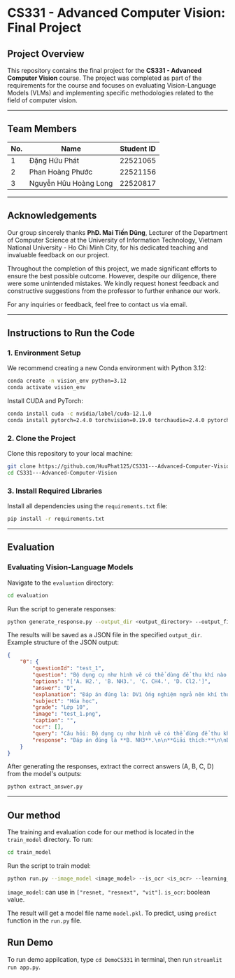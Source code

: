 
# CS331 - Advanced Computer Vision: Final Project

## Project Overview
This repository contains the final project for the **CS331 - Advanced Computer Vision** course. The project was completed as part of the requirements for the course and focuses on evaluating Vision-Language Models (VLMs) and implementing specific methodologies related to the field of computer vision.

---

## Team Members
| No. | Name                   | Student ID |
| --- | ---------------------- | ---------- |
| 1   | Đặng Hữu Phát         | 22521065   |
| 2   | Phan Hoàng Phước      | 22521156   |
| 3   | Nguyễn Hữu Hoàng Long | 22520817  |

---

## Acknowledgements
Our group sincerely thanks **PhD. Mai Tiến Dũng**, Lecturer of the Department of Computer Science at the University of Information Technology, Vietnam National University - Ho Chi Minh City, for his dedicated teaching and invaluable feedback on our project.

Throughout the completion of this project, we made significant efforts to ensure the best possible outcome. However, despite our diligence, there were some unintended mistakes. We kindly request honest feedback and constructive suggestions from the professor to further enhance our work. 

For any inquiries or feedback, feel free to contact us via email.

---

## Instructions to Run the Code

### 1. Environment Setup
We recommend creating a new Conda environment with Python 3.12:
```bash
conda create -n vision_env python=3.12
conda activate vision_env
```

Install CUDA and PyTorch:
```bash
conda install cuda -c nvidia/label/cuda-12.1.0
conda install pytorch=2.4.0 torchvision=0.19.0 torchaudio=2.4.0 pytorch-cuda=12.1 -c pytorch -c nvidia
```

### 2. Clone the Project
Clone this repository to your local machine:
```bash
git clone https://github.com/HuuPhat125/CS331---Advanced-Computer-Vision.git
cd CS331---Advanced-Computer-Vision
```

### 3. Install Required Libraries
Install all dependencies using the `requirements.txt` file:
```bash
pip install -r requirements.txt
```

---

## Evaluation

### Evaluating Vision-Language Models
Navigate to the `evaluation` directory:
```bash
cd evaluation
```

Run the script to generate responses:
```bash
python generate_response.py --output_dir <output_directory> --output_file <output_file_name> --model <model_name> --batch_size <batch_size>
```

The results will be saved as a JSON file in the specified `output_dir`. Example structure of the JSON output:
```json
{
    "0": {
        "questionId": "test_1",
        "question": "Bộ dụng cụ như hình vẽ có thể dùng để thu khí nào sau đây ? <image_1>",
        "options": "['A. H2.', 'B. NH3.', 'C. CH4.', 'D. Cl2.']",
        "answer": "D",
        "explanation": "Đáp án đúng là: DVì ống nghiệm ngửa nên khí thu được nặng hơn không khí→ chọn Cl2",
        "subject": "Hóa học",
        "grade": "Lớp 10",
        "image": "test_1.png",
        "caption": "",
        "ocr": [],
        "query": "Câu hỏi: Bộ dụng cụ như hình vẽ có thể dùng để thu khí nào sau đây ? <image_1>\nCác lựa chọn:\nA. H2.\nB. NH3.\nC. CH4.\nD. Cl2.\nDựa vào nội dung câu hỏi và nội dung trong bức ảnh hãy chọn đáp án đúng và giải thích bằng Tiếng Việt",
        "response": "Đáp án đúng là **B. NH3**.\n\n**Giải thích:**\n\nBộ dụng cụ như hình vẽ là phương pháp thu khí bằng cách đẩy không khí. Ống nghiệm được úp ngược xuống, chứng tỏ khí thu được nhẹ hơn không khí. Trong các khí đã cho, chỉ có NH3 là khí nhẹ hơn không khí.\n\nCác khí còn lại:\n\n* H2: Nhẹ hơn không khí nhưng phải thu bằng cách đẩy nước vì nó tan trong nước.\n* CH4: Nhẹ hơn không khí nhưng phải thu bằng cách đẩy nước vì nó tan trong nước.\n* Cl2: Nặng hơn không khí nên không thể thu bằng cách đẩy không khí.\n\nVậy đáp án đúng là B. NH3."
    }
}
```

After generating the responses, extract the correct answers (A, B, C, D) from the model's outputs:
```bash
python extract_answer.py
```

---

## Our method
The training and evaluation code for our method is located in the `train_model` directory. To run:
```bash
cd train_model
```

Run the script to train model:
```bash
python run.py --image_model <image_model> --is_ocr <is_ocr> --learning_rate <learning_rate> --num_epochs <num_epochs>
```

```image_model```: can use in ```["resnet, "resnext", "vit"]```.
```is_ocr```: boolean value.

The result will get a model file name ```model.pkl```. To predict, using ```predict``` function in the ```run.py``` file.

## Run Demo
To run demo appilcation, type ```cd DemoCS331``` in terminal, then run ```streamlit run app.py```.
